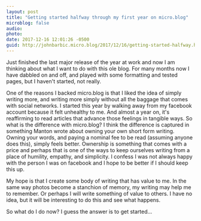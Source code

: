 ```yaml
---
layout: post
title: "Getting started halfway through my first year on micro.blog"
microblog: false
audio: 
photo: 
date: 2017-12-16 12:01:26 -0500
guid: http://johnbarbic.micro.blog/2017/12/16/getting-started-halfway.html
---
```

Just finished the last major release of the year at work and now I am thinking about what I want to do with this ole blog.  For many months now I have dabbled on and off, and played with some formatting and tested pages, but I haven't started, not really.

One of the reasons I backed micro.blog is that I liked the idea of simply writing more, and writing more simply without all the baggage that comes with social networks.  I started this year by walking away from my facebook account because it felt unhealthy to me.  And almost a year on, it's reaffirming to read articles that advance those feelings in tangible ways.  So what is the difference with micro.blog?  I think the difference is captured in something Manton wrote about owning your own short form writing.  Owning your words, and paying a nominal fee to be read (assuming anyone does this), simply feels better.  Ownership is something that comes with a price and perhaps that is one of the ways to keep ourselves writing from a place of humility, empathy, and simplicity.  I confess I was not always happy with the person I was on facebook and I hope to be better if I should keep this up.  

My hope is that I create some body of writing that has value to me. In the same way photos become a stanchion of memory, my writing may help me to remember.  Or perhaps I will write something of value to others.  I have no idea, but it will be interesting to do this and see what happens.

So what do I do now?  I guess the answer is to get started...
